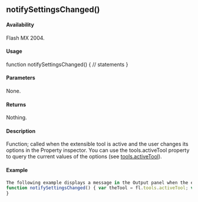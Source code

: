 ## notifySettingsChanged()

#### Availability

Flash MX 2004.

#### Usage

function notifySettingsChanged() {
// statements
}

#### Parameters

None.

#### Returns

Nothing.

#### Description

Function; called when the extensible tool is active and the user changes its options in the Property inspector. You can use the tools.activeTool property to query the current values of the options (see [tools.activeTool](../Tools_object/tools.md)).

#### Example

```javascript
The following example displays a message in the Output panel when the extensible tool is active and the user changes its options in the Property inspector.
function notifySettingsChanged() { var theTool = fl.tools.activeTool; var newValue = theTool.myProp;
}

```
